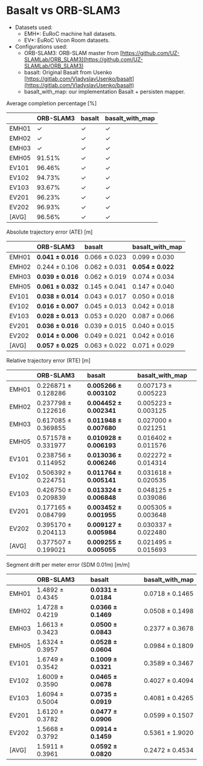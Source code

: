 # Basalt vs ORB-SLAM3

- Datasets used:
  - EMH*: EuRoC machine hall datasets.
  - EV*: EuRoC Vicon Room datasets.
- Configurations used:
  - ORB-SLAM3: ORB-SLAM master from [https://github.com/UZ-SLAMLab/ORB_SLAM3](https://github.com/UZ-SLAMLab/ORB_SLAM3)
  - basalt: Original Basalt from Usenko [https://gitlab.com/VladyslavUsenko/basalt](https://gitlab.com/VladyslavUsenko/basalt)
  - basalt_with_map: our implementation Basalt + persisten mapper.


Average completion percentage [%]

|       | ORB-SLAM3   | basalt   | basalt_with_map   |
|:------|:------------|:---------|:------------------|
| EMH01 | ✓           | ✓        | ✓                 |
| EMH02 | ✓           | ✓        | ✓                 |
| EMH03 | ✓           | ✓        | ✓                 |
| EMH05 | 91.51%      | ✓        | ✓                 |
| EV101 | 96.46%      | ✓        | ✓                 |
| EV102 | 94.73%      | ✓        | ✓                 |
| EV103 | 93.67%      | ✓        | ✓                 |
| EV201 | 96.23%      | ✓        | ✓                 |
| EV202 | 96.93%      | ✓        | ✓                 |
| [AVG] | 96.56%      | ✓        | ✓                 |

Absolute trajectory error (ATE) [m]

|       | ORB-SLAM3         | basalt        | basalt_with_map   |
|:------|:------------------|:--------------|:------------------|
| EMH01 | **0.041 ± 0.016** | 0.066 ± 0.023 | 0.099 ± 0.030     |
| EMH02 | 0.244 ± 0.106     | 0.062 ± 0.031 | **0.054 ± 0.022** |
| EMH03 | **0.039 ± 0.016** | 0.062 ± 0.019 | 0.074 ± 0.034     |
| EMH05 | **0.061 ± 0.032** | 0.145 ± 0.041 | 0.147 ± 0.040     |
| EV101 | **0.038 ± 0.014** | 0.043 ± 0.017 | 0.050 ± 0.018     |
| EV102 | **0.016 ± 0.007** | 0.045 ± 0.013 | 0.042 ± 0.018     |
| EV103 | **0.028 ± 0.013** | 0.053 ± 0.020 | 0.087 ± 0.066     |
| EV201 | **0.036 ± 0.016** | 0.039 ± 0.015 | 0.040 ± 0.015     |
| EV202 | **0.014 ± 0.006** | 0.049 ± 0.021 | 0.042 ± 0.016     |
| [AVG] | **0.057 ± 0.025** | 0.063 ± 0.022 | 0.071 ± 0.029     |

Relative trajectory error (RTE) [m]

|       | ORB-SLAM3           | basalt                  | basalt_with_map     |
|:------|:--------------------|:------------------------|:--------------------|
| EMH01 | 0.226871 ± 0.128286 | **0.005266 ± 0.003102** | 0.007173 ± 0.005223 |
| EMH02 | 0.237798 ± 0.122616 | **0.004452 ± 0.002341** | 0.005223 ± 0.003125 |
| EMH03 | 0.617085 ± 0.369855 | **0.011948 ± 0.007680** | 0.027000 ± 0.021251 |
| EMH05 | 0.571578 ± 0.331977 | **0.010928 ± 0.006193** | 0.016402 ± 0.011576 |
| EV101 | 0.238756 ± 0.114952 | **0.013036 ± 0.006246** | 0.022272 ± 0.014314 |
| EV102 | 0.506392 ± 0.224751 | **0.011764 ± 0.005141** | 0.031618 ± 0.020535 |
| EV103 | 0.426750 ± 0.209839 | **0.013324 ± 0.006848** | 0.048125 ± 0.039086 |
| EV201 | 0.177165 ± 0.084799 | **0.003452 ± 0.001955** | 0.005305 ± 0.003648 |
| EV202 | 0.395170 ± 0.204113 | **0.009127 ± 0.005984** | 0.030337 ± 0.022480 |
| [AVG] | 0.377507 ± 0.199021 | **0.009255 ± 0.005055** | 0.021495 ± 0.015693 |

 Segment drift per meter error (SDM 0.01m) [m/m]

|       | ORB-SLAM3       | basalt              | basalt_with_map   |
|:------|:----------------|:--------------------|:------------------|
| EMH01 | 1.4892 ± 0.4345 | **0.0331 ± 0.0184** | 0.0718 ± 0.1465   |
| EMH02 | 1.4728 ± 0.4219 | **0.0366 ± 0.1469** | 0.0508 ± 0.1498   |
| EMH03 | 1.6613 ± 0.3423 | **0.0500 ± 0.0843** | 0.2377 ± 0.3678   |
| EMH05 | 1.6324 ± 0.3957 | **0.0528 ± 0.0604** | 0.0984 ± 0.1809   |
| EV101 | 1.6749 ± 0.3542 | **0.1009 ± 0.0321** | 0.3589 ± 0.3467   |
| EV102 | 1.6009 ± 0.3590 | **0.0465 ± 0.0678** | 0.4027 ± 0.4094   |
| EV103 | 1.6094 ± 0.5004 | **0.0735 ± 0.0919** | 0.4081 ± 0.4265   |
| EV201 | 1.6120 ± 0.3782 | **0.0477 ± 0.0906** | 0.0599 ± 0.1507   |
| EV202 | 1.5668 ± 0.3792 | **0.0914 ± 0.1459** | 0.5361 ± 1.9020   |
| [AVG] | 1.5911 ± 0.3961 | **0.0592 ± 0.0820** | 0.2472 ± 0.4534   |
